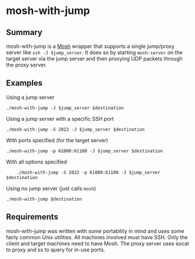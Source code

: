 # mosh-with-jump

## Summary

mosh-with-jump is a [Mosh](https://mosh.org) wrapper that supports a single
jump/proxy server like `ssh -J $jump_server`. It does so by starting
`mosh-server` on the target server via the jump server and then proxying UDP
packets through the proxy server.

## Examples

Using a jump server

    ./mosh-with-jump -J $jump_server $destination

Using a jump server with a specific SSH port

    ./mosh-with-jump -S 2022 -J $jump_server $destination

With ports specified (for the target server)

    ./mosh-with-jump -p 61000:61100 -J $jump_server $destination

With all options specified

        ./mosh-with-jump -S 2022 -p 61000:61100 -J $jump_server $destination

Using no jump server (just calls `mosh`)

    ./mosh-with-jump $destination

## Requirements

mosh-with-jump was written with some portability in mind and uses some fairly
common Unix utilities. All machines involved must have SSH. Only the client and
target machines need to have Mosh. The proxy server uses socat to proxy and ss
to query for in-use ports.
